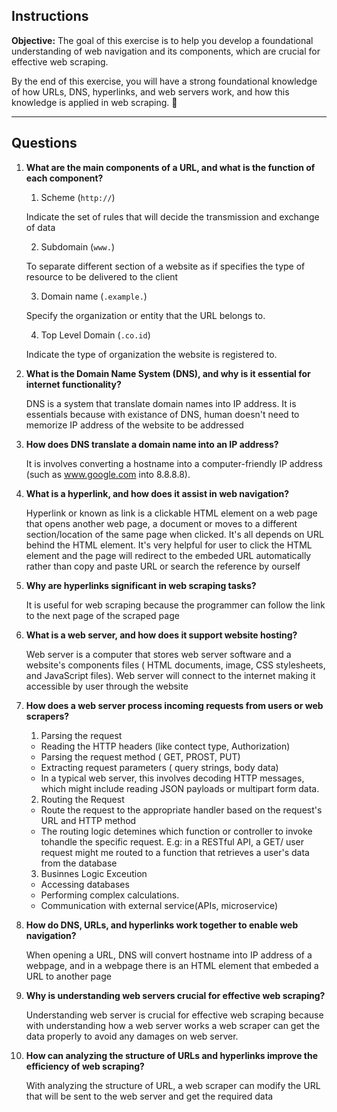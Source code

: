 ## **Instructions**  
**Objective:** The goal of this exercise is to help you develop a foundational understanding of web navigation and its components, which are crucial for effective web scraping.

By the end of this exercise, you will have a strong foundational knowledge of how URLs, DNS, hyperlinks, and web servers work, and how this knowledge is applied in web scraping. 🚀  

---

## **Questions**  
1. **What are the main components of a URL, and what is the function of each component?**  

    1. Scheme (```http://```)
    
    Indicate the set of rules that will decide the transmission and exchange of data

    2. Subdomain (```www.```)
    
    To separate different section of a website as if specifies the type of resource to be delivered to the client

    3. Domain name (```.example.```)

    Specify the organization or entity that the URL belongs to.

    4. Top Level Domain (```.co.id```)

    Indicate the type of organization the website is registered to.

2. **What is the Domain Name System (DNS), and why is it essential for internet functionality?**  

    DNS is a system that translate domain names into IP address. It is essentials because with existance of DNS, human doesn't need to memorize IP address of the website to be addressed

3. **How does DNS translate a domain name into an IP address?**  

    It is involves converting a hostname into a computer-friendly IP address (such as www.google.com into 8.8.8.8).

4. **What is a hyperlink, and how does it assist in web navigation?**  

    Hyperlink or known as link is a clickable HTML element on a web page that opens another web page, a document or moves to a different section/location of the same page when clicked. It's all depends on URL behind the HTML element. It's very helpful for user to click the HTML element and the page will redirect to the embeded URL automatically rather than copy and paste URL or search the reference by ourself

5. **Why are hyperlinks significant in web scraping tasks?**  

    It is useful for web scraping because the programmer can follow the link to the next page of the scraped page 

6. **What is a web server, and how does it support website hosting?**  

    Web server is a computer that stores web server software and a website's components files ( HTML documents, image, CSS stylesheets, and JavaScript files). Web server will connect to the internet making it accessible by user through the website

7. **How does a web server process incoming requests from users or web scrapers?**  

    1. Parsing the request
    - Reading the HTTP headers (like contect type, Authorization)
    - Parsing the request method ( GET, PROST, PUT)
    - Extracting request parameters ( query strings, body data)
    - In a typical web server, this involves decoding HTTP messages, which might include reading JSON payloads or multipart form data.
    2. Routing the  Request
    - Route the request to the appropriate handler based on the request's URL and HTTP method
    - The routing logic detemines which function or controller to invoke tohandle the specific request. E.g: in a RESTful API, a GET/ user request might me routed to a function that retrieves a user's data from the database
    3. Businnes Logic Exceution
    - Accessing databases
    - Performing complex calculations.
    - Communication with external service(APIs, microservice)

8. **How do DNS, URLs, and hyperlinks work together to enable web navigation?**  

    When opening a URL, DNS will convert hostname into IP address of a webpage, and in a webpage there is an HTML element that embeded a URL to another page

9. **Why is understanding web servers crucial for effective web scraping?**  

    Understanding web server is crucial for effective web scraping because with understanding how a web server works a web scraper can get the data properly to avoid any damages on web server.

10. **How can analyzing the structure of URLs and hyperlinks improve the efficiency of web scraping?**  

    With analyzing the structure of URL, a web scraper can modify the URL that will be sent to the web server and get the required data